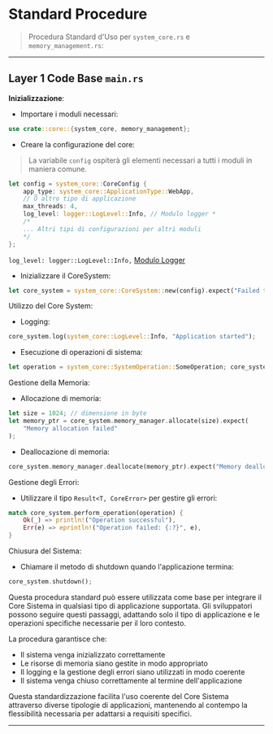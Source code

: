 # Standard Procedure

>Procedura Standard d'Uso per `system_core.rs` e `memory_management.rs`:

---

## Layer 1 Code Base `main.rs`

**Inizializzazione**:

- Importare i moduli necessari:

```Rust
use crate::core::{system_core, memory_management};
```
    
- Creare la configurazione del core:
	
> La variabile `config` ospiterà gli elementi necessari a tutti i moduli in maniera comune.
    
```Rust
let config = system_core::CoreConfig {     
	app_type: system_core::ApplicationType::WebApp, 
	// O altro tipo di applicazione    
	max_threads: 4,    
	log_level: logger::LogLevel::Info, // Modulo logger *
	/*
	... Altri tipi di configurazioni per altri moduli
	*/
};
```
	
`log_level: logger::LogLevel::Info,` [Modulo Logger](ArxFramework/module-development-tamplates/logging.md) 
	
- Inizializzare il CoreSystem:
	
```Rust
let core_system = system_core::CoreSystem::new(config).expect("Failed to initialize core system");
```
	
Utilizzo del Core System:
- Logging:
	
```Rust
core_system.log(system_core::LogLevel::Info, "Application started");
```
	
- Esecuzione di operazioni di sistema:	
	
```Rust
let operation = system_core::SystemOperation::SomeOperation; core_system.perform_operation(operation).expect("Operation failed");
```
	
Gestione della Memoria:
	
- Allocazione di memoria:
	
```Rust
let size = 1024; // dimensione in byte 
let memory_ptr = core_system.memory_manager.allocate(size).expect(
	"Memory allocation failed"
);
```
	
- Deallocazione di memoria:
	
```Rust
core_system.memory_manager.deallocate(memory_ptr).expect("Memory deallocation failed");
```
	
Gestione degli Errori:
- Utilizzare il tipo `Result<T, CoreError>` per gestire gli errori:
	
```Rust
match core_system.perform_operation(operation) {     
	Ok(_) => println!("Operation successful"),    
	Err(e) => eprintln!("Operation failed: {:?}", e), 
}
```
        
Chiusura del Sistema:
- Chiamare il metodo di shutdown quando l'applicazione termina:
	
```Rust
core_system.shutdown();
```

Questa procedura standard può essere utilizzata come base per integrare il Core Sistema in qualsiasi tipo di applicazione supportata. Gli sviluppatori possono seguire questi passaggi, adattando solo il tipo di applicazione e le operazioni specifiche necessarie per il loro contesto.

La procedura garantisce che:

- Il sistema venga inizializzato correttamente
- Le risorse di memoria siano gestite in modo appropriato
- Il logging e la gestione degli errori siano utilizzati in modo coerente
- Il sistema venga chiuso correttamente al termine dell'applicazione

Questa standardizzazione facilita l'uso coerente del Core Sistema attraverso diverse tipologie di applicazioni, mantenendo al contempo la flessibilità necessaria per adattarsi a requisiti specifici.

---
